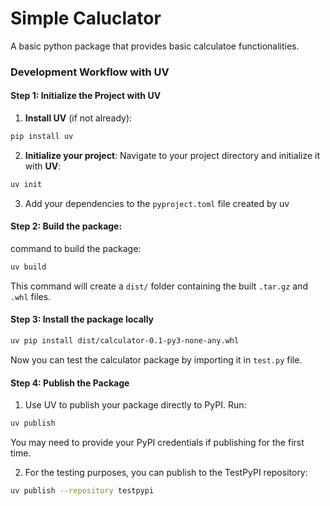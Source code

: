 # Simple Caluclator

A basic python package that provides basic calculatoe functionalities.


### Development Workflow with UV

#### Step 1: Initialize the Project with UV

1. **Install UV** (if not already):
```bash
pip install uv
```

2. **Initialize your project**:
Navigate to your project directory and initialize it with **UV**:
```bash
uv init
```

3. Add your dependencies to the `pyproject.toml` file created by uv


#### Step 2: Build the package:

command to build the package:
```bash
uv build
```
This command will create a `dist/` folder containing the built `.tar.gz` and `.whl` files.

#### Step 3: Install the package locally
```bash
uv pip install dist/calculator-0.1-py3-none-any.whl
```
Now you can test the calculator package by importing it in `test.py` file.

#### Step 4: Publish the Package
1. Use UV to publish your package directly to PyPI. Run:
```bash
uv publish
```
You may need to provide your PyPI credentials if publishing for the first time.

2. For the testing purposes, you can publish to the TestPyPI repository:
```bash
uv publish --repository testpypi
```



